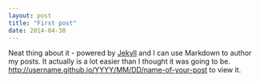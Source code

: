 ```yaml
---
layout: post
title: "First post"
date: 2014-04-30
---
```


Neat thing about it - powered by [Jekyll](http://jekyllrb.com) and I can use Markdown to author my posts. It actually is a lot easier than I thought it was going to be.
http://username.github.io/YYYY/MM/DD/name-of-your-post to view it.
